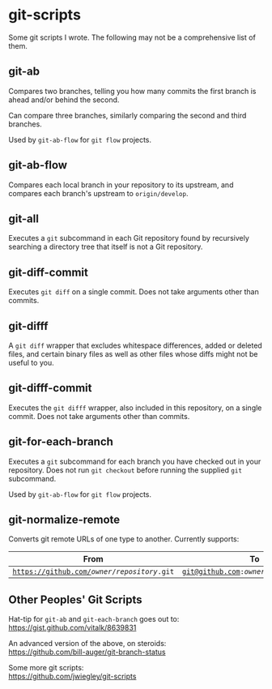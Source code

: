 # git-scripts

Some git scripts I wrote.  The following may not be a comprehensive
list of them.

## git-ab

Compares two branches, telling you how many commits the first branch
is ahead and/or behind the second.

Can compare three branches, similarly comparing the second and third
branches.

Used by `git-ab-flow` for `git flow` projects.

## git-ab-flow

Compares each local branch in your repository to its upstream, and
compares each branch's upstream to `origin/develop`.

## git-all

Executes a `git` subcommand in each Git repository found by
recursively searching a directory tree that itself is not a Git
repository.

## git-diff-commit

Executes `git diff` on a single commit.  Does not take arguments other
than commits.

## git-difff

A `git diff` wrapper that excludes whitespace differences, added or
deleted files, and certain binary files as well as other files whose
diffs might not be useful to you.

## git-difff-commit

Executes the `git difff` wrapper, also included in this repository, on
a single commit.  Does not take arguments other than commits.

## git-for-each-branch

Executes a `git` subcommand for each branch you have checked out in
your repository.  Does not run `git checkout` before running the
supplied `git` subcommand.

Used by `git-ab-flow` for `git flow` projects.

## git-normalize-remote

Converts git remote URLs of one type to another.  Currently supports:

| From                                                                       | To                                                                     |
| -------------------------------------------------------------------------- | ---------------------------------------------------------------------- |
| <code>https://github.com/<var>owner</var>/<var>repository</var>.git</code> | <code>git@github.com:<var>owner</var>/<var>repository</var>.git</code> |

## Other Peoples' Git Scripts

Hat-tip for `git-ab` and `git-each-branch` goes out to:<br>
<https://gist.github.com/vitalk/8639831>

An advanced version of the above, on steroids:<br>
<https://github.com/bill-auger/git-branch-status>

Some more git scripts:<br>
<https://github.com/jwiegley/git-scripts>
